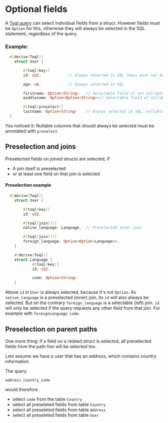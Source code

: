 
# Optional fields
A [Toql query](../5-query-language/1-introduction.md) can select individual fields from a struct. However fields must be `Option` for this, otherwise they will always be selected in the SQL statement, regardless of the query. 

### Example:

```rust
  #[derive(Toql)]
 	struct User {

		#[toql(key)]
		id: u32,			// Always selected in SQL (keys must not be optional)

		age: u8,			// Always selected in SQL

		firstname: Option<String>	// Selectable field of non nullable column
		middlename: Option<Option<String>>// Selectable field of nullable column

		#[toql(preselect)]	
		lastname: Option<String>	// Always selected in SQL, nullable column
  }
```

You noticed it: Nullable columns that should always be selected must be annotated with `preselect`. 



## Preselection and joins
Preselected fields on _joined_ structs are selected, if 
- A join itself is preselected
- or at least one field on that join is selected

#### Preselection example 
```rust
  #[derive(Toql)]
	struct User {

		#[toql(key)]
		id: u32,

		#[toql(join())]
		native_language: Language,	// Preselected inner join

		#[toql(join())]
		foreign_language: Option<Option<Language>>,
	}

	#[derive(Toql)]
	struct Language {
			#[toql(key)]
			id: u32,

			code: Option<String>
	}
```

Above `id` in `User` is always selected, because it's _not_ `Option`. 
As `native_language` is a preselected (inner) join, its `id` will also always be selected.
But on the contrary `foreign_language` is a selectable (left) join. `id` will only be selected if the query requests any other field from that join. For example with `foreignLanguage_code`.

## Preselection on parent paths
One more thing: If a field on a related struct is selected, all preselected fields from the path line will be selected too.

Lets assume we have a _user_ that has an _address_, which contains _country_ information. 

The query 

```toql 
address_country_code
``` 

would therefore
- select `code` from the table `Country`
- select all preseleted fields from table `Country`
- select all preseleted fields from table `Address`
- select all preseleted fields from table `User`

